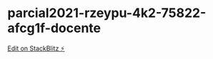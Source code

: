 # parcial2021-rzeypu-4k2-75822-afcg1f-docente

[Edit on StackBlitz ⚡️](https://stackblitz.com/edit/parcial2021-rzeypu-4k2-75822-afcg1f-docente)